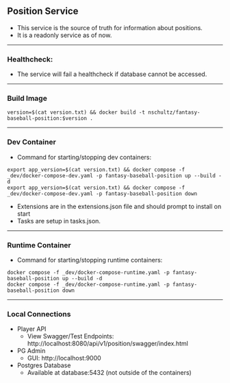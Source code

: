 ## Position Service

- This service is the source of truth for information about positions.
- It is a readonly service as of now.

---

### Healthcheck:

- The service will fail a healthcheck if database cannot be accessed.

---

### Build Image

```
version=$(cat version.txt) && docker build -t nschultz/fantasy-baseball-position:$version .
```

---

### Dev Container

- Command for starting/stopping dev containers:

```
export app_version=$(cat version.txt) && docker compose -f _dev/docker-compose-dev.yaml -p fantasy-baseball-position up --build -d
export app_version=$(cat version.txt) && docker compose -f _dev/docker-compose-dev.yaml -p fantasy-baseball-position down
```

- Extensions are in the extensions.json file and should prompt to install on start
- Tasks are setup in tasks.json.

---

### Runtime Container

- Command for starting/stopping runtime containers:

```
docker compose -f _dev/docker-compose-runtime.yaml -p fantasy-baseball-position up --build -d
docker compose -f _dev/docker-compose-runtime.yaml -p fantasy-baseball-position down
```

---

### Local Connections

- Player API
  - View Swagger/Test Endpoints: http://localhost:8080/api/v1/position/swagger/index.html
- PG Admin
  - GUI: http://localhost:9000
- Postgres Database
  - Available at database:5432 (not outside of the containers)
